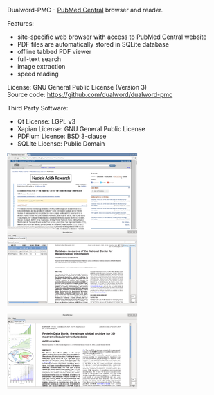 Dualword-PMC - [PubMed Central](https://www.ncbi.nlm.nih.gov/pmc/) browser and reader.

Features:
 - site-specific web browser with access to PubMed Central website
 - PDF files are automatically stored in SQLite database
 - offline tabbed PDF viewer
 - full-text search
 - image extraction
 - speed reading
 
License: GNU General Public License (Version 3)  
Source code: https://github.com/dualword/dualword-pmc  

Third Party Software:
 - Qt License: LGPL v3
 - Xapian License: GNU General Public License
 - PDFium License: BSD 3-clause
 - SQLite License: Public Domain
  
<p float="middle">
<img src="etc/screenshot/dualword-pmc_1.png" width="300" />
<img src="etc/screenshot/dualword-pmc_2.png" width="300" />
</p>
<p float="middle">
<img src="etc/screenshot/dualword-pmc_3.png" width="300" />
</p>
   
